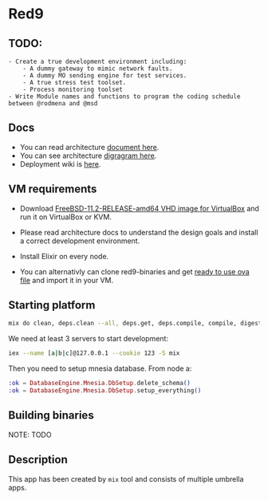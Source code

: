 # Red9

## TODO:
    - Create a true development environment including:
        - A dummy gateway to mimic network faults.
        - A dummy MO sending engine for test services.
        - A true stress test toolset.
        - Process monitoring toolset
    - Write Module names and functions to program the coding schedule between @rodmena and @msd

## Docs
- You can read architecture [document here](https://gitman.ir/sPod/red9-architecture/src/master/architecture.pdf).
- You can see architecture [digragram here](https://gitman.ir/sPod/red9-architecture/raw/master/diagram.png).
- Deployment wiki is [here](https://gitman.ir/sPod/red9-deployment-docs/wiki).

## VM requirements
- Download [FreeBSD-11.2-RELEASE-amd64 VHD image for VirtualBox](https://download.freebsd.org/ftp/releases/VM-IMAGES/11.2-RELEASE/amd64/Latest/FreeBSD-11.2-RELEASE-amd64.vhd.xz) and run it on VirtualBox or KVM.
- Please read architecture docs to understand the design goals and install a correct development environment.

- Install Elixir on every node.

- You can alternativly can clone red9-binaries and get [ready to use ova file](https://gitman.ir/sPod/red9-binaries) and import it in your VM.

## Starting platform

```bash
mix do clean, deps.clean --all, deps.get, deps.compile, compile, digest
```


We need at least 3 servers to start development:

```bash
iex --name [a|b|c]@127.0.0.1 --cookie 123 -S mix
```


Then you need to setup mnesia database. From node a:

```elixir
:ok = DatabaseEngine.Mnesia.DbSetup.delete_schema()
:ok = DatabaseEngine.Mnesia.DbSetup.setup_everything()
```

## Building binaries
 NOTE: TODO


## Description
This app has been created by `mix` tool and consists of multiple umbrella apps.

